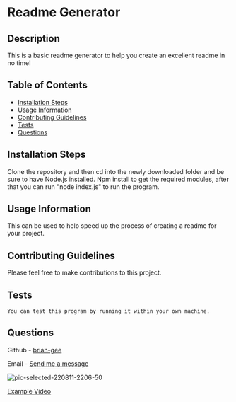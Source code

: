 # Readme Generator


## Description

This is a basic readme generator to help you create an excellent readme in no time!

## Table of Contents
- [Installation Steps](#installation-steps)
- [Usage Information](#usage-information)
- [Contributing Guidelines](#contributing-guidelines)
- [Tests](#tests)
- [Questions](#questions)


## Installation Steps

Clone the repository and then cd into the newly downloaded folder and be sure to have Node.js installed. Npm install to get the required modules, after that you can run "node index.js" to run the program.

## Usage Information

This can be used to help speed up the process of creating a readme for your project.


## Contributing Guidelines

Please feel free to make contributions to this project.

## Tests
```
You can test this program by running it within your own machine.
```

## Questions

Github - [brian-gee](https://gitdhub.com/brian-gee)

Email - [Send me a message](mailto:brian-gee@mail.com)


![pic-selected-220811-2206-50](https://user-images.githubusercontent.com/39035211/184271860-58a4d8c6-28ae-4e0d-9476-d8eb077af16d.png)

[Example Video](https://drive.google.com/file/d/12wYiLoGVwDBBojK3o-UGCZcGC9iDI0ar/view?usp=sharing)
